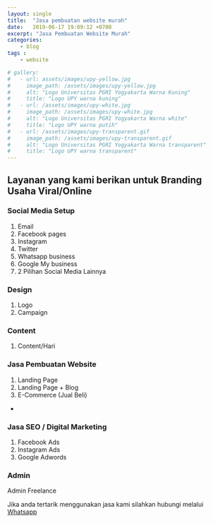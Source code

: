 ```yaml
---
layout: single
title:  "Jasa pembuatan website murah"
date:   2019-06-17 19:09:12 +0700
excerpt: "Jasa Pembuatan Website Murah"
categories:
    - blog
tags :
    - website

# gallery:
#   - url: assets/images/upy-yellow.jpg
#     image_path: /assets/images/upy-yellow.jpg
#     alt: "Logo Universitas PGRI Yogyakarta Warna Kuning"
#     title: "Logo UPY warna kuning"
#   - url: /assets/images/upy-white.jpg
#     image_path: /assets/images/upy-white.jpg
#     alt: "Logo Universitas PGRI Yogyakarta Warna white"
#     title: "Logo UPY warna putih"
#   - url: /assets/images/upy-transparent.gif
#     image_path: /assets/images/upy-transparent.gif
#     alt: "Logo Universitas PGRI Yogyakarta Warna transparent"
#     title: "Logo UPY warna transparent"
---
```


<!-- {% include gallery caption="Silahkan di download **Logo Universitas PGRI Yogyakarta**." %} -->

## Layanan yang kami berikan untuk Branding Usaha Viral/Online
### Social Media Setup
1. Email
1. Facebook pages
1. Instagram
1. Twitter
1. Whatsapp business
1. Google My business
1. 2 Pilihan Social Media Lainnya

### Design 
1. Logo
1. Campaign

### Content
1. Content/Hari

### Jasa Pembuatan Website
1. Landing Page
1. Landing Page + Blog
1. E-Commerce (Jual Beli)
- 
### Jasa SEO / Digital Marketing
1. Facebook Ads
1. Instagram Ads
1. Google Adwords

### Admin
Admin Freelance

Jika anda tertarik menggunakan jasa kami silahkan hubungi melalui
[Whatsapp](https://api.whatsapp.com/send?phone=6289666445551)